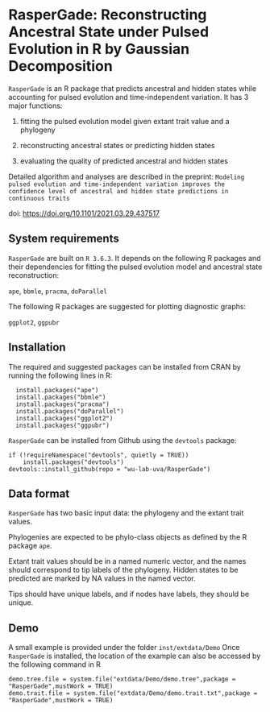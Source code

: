 # RasperGade: Reconstructing Ancestral State under Pulsed Evolution in R by Gaussian Decomposition
`RasperGade` is an  R package that predicts ancestral and hidden states while accounting for pulsed evolution and time-independent variation.
It has 3 major functions:

1. fitting the pulsed evolution model given extant trait value and a phylogeny

2. reconstructing ancestral states or predicting hidden states

3. evaluating the quality of predicted ancestral and hidden states

Detailed algorithm and analyses are described in the preprint: `Modeling pulsed evolution and time-independent variation improves the confidence level of ancestral and hidden state predictions in continuous traits`

doi: https://doi.org/10.1101/2021.03.29.437517

## System requirements
`RasperGade` are built on `R 3.6.3`. It depends on the following R packages and their dependencies for fitting the pulsed evolution model and ancestral state reconstruction: 

`ape`, `bbmle`, `pracma`, `doParallel`

The following R packages are suggested for plotting diagnostic graphs: 

`ggplot2`, `ggpubr`

## Installation
The required and suggested packages can be installed from CRAN by running the following lines in R:
```
  install.packages("ape")
  install.packages("bbmle")
  install.packages("pracma")
  install.packages("doParallel")
  install.packages("ggplot2")
  install.packages("ggpubr")
```
`RasperGade` can be installed from Github using the `devtools` package:
```
if (!requireNamespace("devtools", quietly = TRUE))
    install.packages("devtools")
devtools::install_github(repo = "wu-lab-uva/RasperGade")
```
## Data format
`RasperGade` has two basic input data: the phylogeny and the extant trait values.

Phylogenies are expected to be phylo-class objects as defined by the R package `ape`.

Extant trait values should be in a named numeric vector, and the names should correspond to tip labels of the phylogeny. Hidden states to be predicted are marked by NA values in the named vector.

Tips should have unique labels, and if nodes have labels, they should be unique.

## Demo
A small example is provided under the folder `inst/extdata/Demo`
Once `RasperGade` is installed, the location of the example can also be accessed by the following command in R
```
demo.tree.file = system.file("extdata/Demo/demo.tree",package = "RasperGade",mustWork = TRUE)
demo.trait.file = system.file("extdata/Demo/demo.trait.txt",package = "RasperGade",mustWork = TRUE)
```
